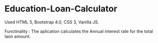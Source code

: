 # Education-Loan-Calculator

Used HTML 5, Bootstrap 4.0, CSS 3, Vanilla JS.

Functinality : The aplication calculates the Annual interest rate for the total laon amount.  
